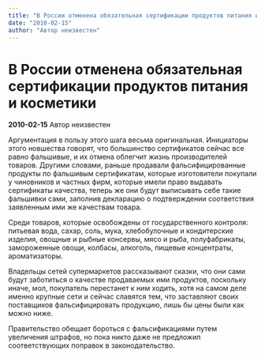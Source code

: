 ```yaml
---
title: "В России отменена обязательная сертификации продуктов питания и косметики"
date: "2010-02-15"
author: "Автор неизвестен"
---
```


# В России отменена обязательная сертификации продуктов питания и косметики

**2010-02-15** Автор неизвестен

Аргументация в пользу этого шага весьма оригинальная. Инициаторы этого новшества говорят, что большинство сертификатов сейчас все равно фальшивые, и их отмена облегчит жизнь производителей товаров. Другими словами, раньше продавали фальсифицированные продукты по фальшивым сертификатам, которые изготовители покупали у чиновников и частных фирм, которые имели право выдавать сертификаты качества, теперь же они будут выписывать себе такие фальшивки сами, заполнив декларацию о подтверждении соответствия заявленным ими же качествам товара.

Среди товаров, которые освобождены от государственного контроля: питьевая вода, сахар, соль, мука, хлебобулочные и кондитерские изделия, овощные и рыбные консервы, мясо и рыба, полуфабрикаты, замороженные овощи, колбасы, алкоголь, пищевые концентраты, ароматизаторы.

Владельцы сетей супермаркетов рассказывают сказки, что они сами будут заботиться о качестве продаваемых ими продуктов, поскольку иначе, мол, покупатель перестанет к ним ходить, хотя на самом деле именно крупные сети и сейчас славятся тем, что заставляют своих поставщиков фальсифицировать продукцию, лишь бы цены были как можно ниже.

Правительство обещает бороться с фальсификациями путем увеличения штрафов, но пока никто даже не предложил соответствующих поправок в законодательство.